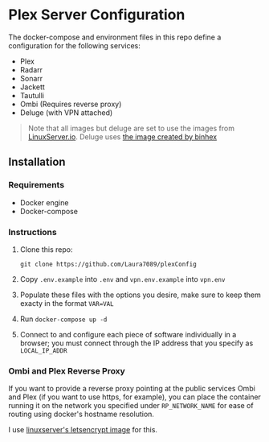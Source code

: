 # Plex Server Configuration

The docker-compose and environment files in this repo define a configuration for the following services:

- Plex
- Radarr
- Sonarr
- Jackett
- Tautulli
- Ombi (Requires reverse proxy)
- Deluge (with VPN attached)

> Note that all images but deluge are set to use the images from [LinuxServer.io](https://linuxserver.io).
> Deluge uses [the image created by binhex](https://github.com/binhex/arch-delugevpn)

## Installation

### Requirements
- Docker engine
- Docker-compose

### Instructions
1. Clone this repo:

   `git clone https://github.com/Laura7089/plexConfig`
2. Copy `.env.example` into `.env` and `vpn.env.example` into `vpn.env`
3. Populate these files with the options you desire, make sure to keep them exacty in the format `VAR=VAL`
4. Run `docker-compose up -d`
5. Connect to and configure each piece of software individually in a browser; you must connect through the IP address that you specify as `LOCAL_IP_ADDR`

### Ombi and Plex Reverse Proxy
If you want to provide a reverse proxy pointing at the public services Ombi and Plex (if you want to use https, for example), you can place the container running it on the network you specified under `RP_NETWORK_NAME` for ease of routing using docker's hostname resolution.

I use [linuxserver's letsencrypt image](https://hub.docker.com/r/linuxserver/letsencrypt) for this.
